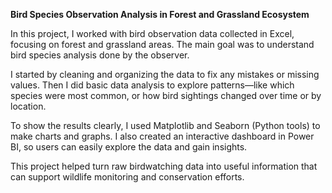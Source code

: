 **Bird Species Observation Analysis in Forest and Grassland Ecosystem**

In this project, I worked with bird observation data collected in Excel, focusing on forest and grassland areas. The main goal was to understand bird species analysis done by the observer.

I started by cleaning and organizing the data to fix any mistakes or missing values. Then I did basic data analysis to explore patterns—like which species were most common, or how bird sightings changed over time or by location.

To show the results clearly, I used Matplotlib and Seaborn (Python tools) to make charts and graphs. I also created an interactive dashboard in Power BI, so users can easily explore the data and gain insights.

This project helped turn raw birdwatching data into useful information that can support wildlife monitoring and conservation efforts.
